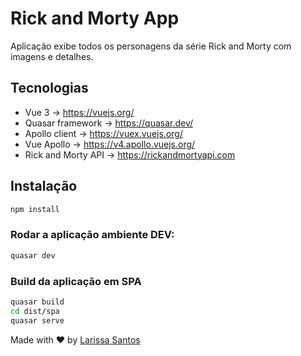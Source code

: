 # Rick and Morty App

Aplicação exibe todos os personagens da série Rick and Morty com imagens e detalhes.

## Tecnologias

- Vue 3 -> https://vuejs.org/
- Quasar framework -> https://quasar.dev/
- Apollo client -> https://vuex.vuejs.org/
- Vue Apollo -> https://v4.apollo.vuejs.org/
- Rick and Morty API -> https://rickandmortyapi.com

## Instalação

```bash
npm install
```

### Rodar a aplicação ambiente DEV:

```bash
quasar dev
```

### Build da aplicação em SPA

```bash
quasar build
cd dist/spa
quasar serve
```

Made with :heart: by [Larissa Santos](https://larissa-santos.vercel.app/)
